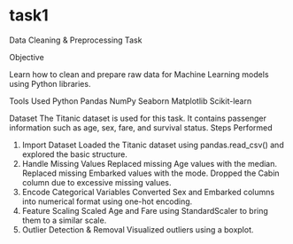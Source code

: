 # task1
Data Cleaning & Preprocessing Task

Objective

Learn how to clean and prepare raw data for Machine Learning models using Python libraries.

Tools Used
Python
Pandas
NumPy
Seaborn
Matplotlib
Scikit-learn

Dataset
The Titanic dataset is used for this task. It contains passenger information such as age, sex, fare, and survival status.
Steps Performed
1. Import Dataset
Loaded the Titanic dataset using pandas.read_csv() and explored the basic structure.
2. Handle Missing Values
Replaced missing Age values with the median.
Replaced missing Embarked values with the mode.
Dropped the Cabin column due to excessive missing values.
3. Encode Categorical Variables
Converted Sex and Embarked columns into numerical format using one-hot encoding.
4. Feature Scaling
Scaled Age and Fare using StandardScaler to bring them to a similar scale.
5. Outlier Detection & Removal
Visualized outliers using a boxplot.
